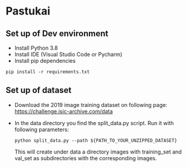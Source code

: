 # Pastukai


## Set up of Dev environment
- Install Python 3.8 
- Install IDE (Visual Studio Code or Pycharm)
- Install pip dependencies

``pip install -r requirements.txt``

## Set up of dataset
- Download the 2019 image training dataset on following page:
https://challenge.isic-archive.com/data
- In the data directory you find the split_data.py script.
Run it with following parameters:

    `python split_data.py --path ${PATH_TO_YOUR_UNZIPPED_DATASET}`

    This will create under data a directory images with training_set and
    val_set as subdirectories with the corresponding images.
 